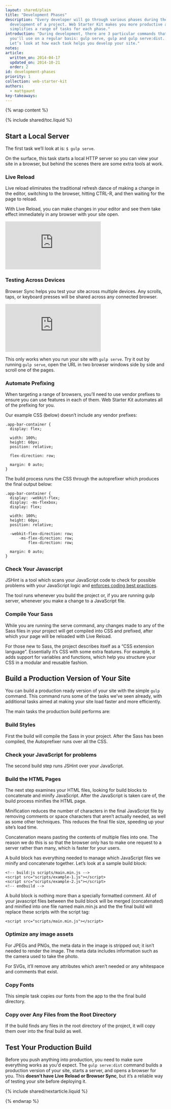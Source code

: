 ```yaml
---
layout: shared/plain
title: "Development Phases"
description: "Every developer will go through various phases during the
  development of a project. Web Starter Kit makes you more productive and
  simplifies a range of tasks for each phase."
introduction: "During development, there are 3 particular commands that
  you'll use on a regular basis: gulp serve, gulp and gulp serve:dist.
  Let’s look at how each task helps you develop your site."
notes:
article:
  written_on: 2014-04-17
  updated_on: 2014-10-21
  order: 2
id: development-phases
priority: 1
collection: web-starter-kit
authors:
  - mattgaunt
key-takeaways:
---
```


{% wrap content %}

{% include shared/toc.liquid %}

## Start a Local Server

The first task we’ll look at is: `$ gulp serve`.

On the surface, this task starts a local HTTP server so you can view your site
in a browser, but behind the scenes there are some extra tools at work.

### Live Reload

Live reload eliminates the traditional refresh dance of making a change in the
editor, switching to the browser, hitting CTRL-R, and then waiting for the page
to reload.

With Live Reload, you can make changes in your editor and see them take effect
immediately in any browser with your site open.

<div class="media media--video">
  <iframe src="https://www.youtube.com/embed/JE-ejS8N3YI?controls=2&amp;modestbranding=1&amp;showinfo=0&amp;utm-source=crdev-wf&amp;rel=0" frameborder="0" allowfullscreen=""></iframe>
</div>

### Testing Across Devices

Browser Sync helps you test your site across multiple devices. Any scrolls,
taps, or keyboard presses will be shared across any connected browser.

<div class="media media--video">
  <iframe src="https://www.youtube.com/embed/RKKBIs_3svM?controls=2&amp;modestbranding=1&amp;showinfo=0&amp;utm-source=crdev-wf&amp;rel=0" frameborder="0" allowfullscreen=""></iframe>
</div>

This only works when you run your site with `gulp serve`. Try it out by running
`gulp serve`, open the URL in two browser windows side by side and scroll
one of the pages.

### Automate Prefixing

When targeting a range of browsers, you’ll need to use vendor prefixes to
ensure you can use features in each of them. Web Starter Kit automates all of
the prefixing for you.

Our example CSS (below) doesn’t include any vendor prefixes:

    .app-bar-container {
      display: flex;

      width: 100%;
      height: 60px;
      position: relative;

      flex-direction: row;

      margin: 0 auto;
    }

The build process runs the CSS through the autoprefixer which produces the
final output below:

    .app-bar-container {
      display: -webkit-flex;
      display: -ms-flexbox;
      display: flex;

      width: 100%;
      height: 60px;
      position: relative;

      -webkit-flex-direction: row;
          -ms-flex-direction: row;
              flex-direction: row;

      margin: 0 auto;
    }

### Check Your Javascript

JSHint is a tool which scans your JavaScript code to check for possible problems
with your JavaScript logic and [enforces coding best practices](http://www.jshint.com/docs/).

The tool runs whenever you build the project or, if you are running gulp server,
whenever you make a change to a JavaScript file.

### Compile Your Sass

While you are running the serve command, any changes made to any of the Sass
files in your project will get compiled into CSS and prefixed, after which your
page will be reloaded with Live Reload.

For those new to Sass, the project describes itself as a “CSS
extension language”. Essentially it’s CSS with some extra features. For example,
it adds support for variables and functions, which help you structure your CSS
in a modular and reusable fashion.

## Build a Production Version of Your Site

You can build a production ready version of your site with the simple `gulp`
command. This command runs some of the tasks we’ve seen already, with additional
tasks aimed at making your site load faster and more efficiently.

The main tasks the production build performs are:

### Build Styles

First the build will compile the Sass in your project. After the Sass has been
compiled, the Autoprefixer runs over all the CSS.

### Check your JavaScript for problems

The second build step runs JSHint over your JavaScript.

### Build the HTML Pages

The next step examines your HTML files, looking for build blocks to concatenate
and minify JavaScript. After the JavaScript is taken care of, the build process
minifies the HTML page.

Minification reduces the number of characters in the final JavaScript file by
removing comments or space characters that aren’t actually needed, as well as
some other techniques. This reduces the final file size, speeding up your
site’s load time.

Concatenation means pasting the contents of multiple files into one. The reason
we do this is so that the browser only has to make one request to a server
rather than many, which is faster for your users.

A build block has everything needed to manage which JavaScript files we minify
and concatenate together. Let’s look at a sample build block:

    <!-- build:js scripts/main.min.js -->
    <script src="scripts/example-1.js"></script>
    <script src="scripts/example-2.js"></script>
    <!-- endbuild -->

A build block is nothing more than a specially formatted comment.
All of your javascript files between the build block will be merged
(concatenated) and minified into one file named main.min.js and
the the final build will replace these scripts with the script tag:

    <script src="scripts/main.min.js"></script>

### Optimize any image assets

For JPEGs and PNGs, the meta data in the image is stripped out; it isn’t needed
to render the image. The meta data includes information such as the camera used
to take the photo.

For SVGs, it’ll remove any attributes which aren’t needed or any whitespace and
comments that exist.

### Copy Fonts

This simple task copies our fonts from the app to the the final build directory.

### Copy over Any Files from the Root Directory

If the build finds any files in the root directory of the project, it will copy
them over into the final build as well.

## Test Your Production Build

Before you push anything into production, you need to make sure everything works
as you'd expect. The `gulp serve:dist` command builds a production version of your site,
starts a server, and opens a browser for you. This **doesn’t have Live Reload or
Browser Sync**, but it’s a reliable way of testing your site before deploying it.

{% include shared/nextarticle.liquid %}

{% endwrap %}
